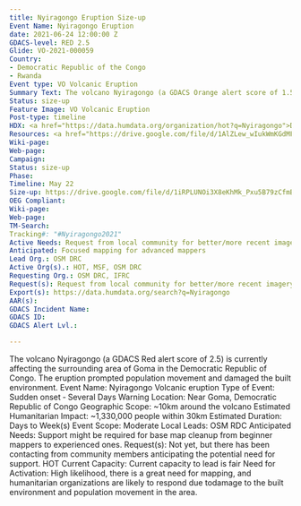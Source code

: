 ```yaml
---
title: Nyiragongo Eruption Size-up
Event Name: Nyiragongo Eruption
date: 2021-06-24 12:00:00 Z
GDACS-level: RED 2.5
Glide: VO-2021-000059
Country:
- Democratic Republic of the Congo
- Rwanda
Event type: VO Volcanic Eruption
Summary Text: The volcano Nyiragongo (a GDACS Orange alert score of 1.5) affected the surrounding area of Goma in the Democratic Republic of Congo. The eruption prompted population movement and damaged the built environment.
Status: size-up
Feature Image: VO Volcanic Eruption
Post-type: timeline
HDX: <a href="https://data.humdata.org/organization/hot?q=Nyiragongo">DRC & Rwanda</a>
Resources: <a href="https://drive.google.com/file/d/1AlZLew_wIukWmKGdMFdqU8Mh7E4UfIcA/view?usp=sharing">Exposure map</a>
Wiki-page: 
Web-page:
Campaign: 
Status: size-up
Phase: 
Timeline: May 22
Size-up: https://drive.google.com/file/d/1iRPLUNOi3X8eKhMk_Pxu5B79zCfmBw3-/view
OEG Compliant: 
Wiki-page: 
Web-page: 
TM-Search: 
Tracking#: "#Nyiragongo2021"
Active Needs: Request from local community for better/more recent imagery
Anticipated: Focused mapping for advanced mappers
Lead Org.: OSM DRC
Active Org(s).: HOT, MSF, OSM DRC
Requesting Org.: OSM DRC, IFRC
Request(s): Request from local community for better/more recent imagery
Export(s): https://data.humdata.org/search?q=Nyiragongo
AAR(s): 
GDACS Incident Name: 
GDACS ID: 
GDACS Alert Lvl.:

---
```


The volcano Nyiragongo (a GDACS Red alert score of 2.5) is currently affecting the surrounding area of Goma in the
Democratic Republic of Congo. The eruption prompted population movement and damaged the built environment.
Event Name: Nyiragongo Volcanic eruption
Type of Event: Sudden onset ‐ Several Days Warning
Location: Near Goma, Democratic Republic of Congo
Geographic Scope: ~10km around the volcano
Estimated Humanitarian Impact: ~1,330,000 people within 30km
Estimated Duration: Days to Week(s)
Event Scope: Moderate
Local Leads: OSM RDC
Anticipated Needs: Support might be required for base map cleanup from beginner mappers to experienced ones.
Request(s): Not yet, but there has been contacting from community members anticipating the potential need for
support.
HOT Current Capacity: Current capacity to lead is fair
Need for Activation: High likelihood, there is a great need for mapping, and humanitarian organizations are likely to
respond due todamage to the built environment and population movement in the area.
